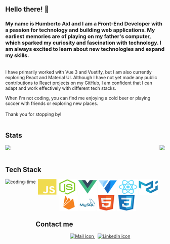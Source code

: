 ## Hello there! 👋
### My name is Humberto Axl and I am a Front-End Developer with a passion for technology and building web applications. My earliest memories are of playing on my father's computer, which sparked my curiosity and fascination with technology. I am always excited to learn about new technologies and expand my skills.
<br>
I have primarily worked with Vue 3 and Vuetify, but I am also currently exploring React and Material UI. Although I have not yet made any public contributions to React projects on my GitHub, I am confident that I can adapt and work effectively with different tech stacks.

When I'm not coding, you can find me enjoying a cold beer or playing soccer with friends or exploring new places.
<br>
<br>
Thank you for stopping by!
<br>
<br>
## Stats

<div>
  <img height="180em" src="https://github-readme-stats.vercel.app/api?username=humbertoaxl&show_icons=true&theme=react" />
  <img align="right" height="180em" src="https://github-readme-stats.vercel.app/api/top-langs/?username=humbertoaxl&layout=compact&theme=react" />
</div>
<br>
 
## Tech Stack
<div align="center"> 
    <img align="left" height="250" alt="coding-time" src="code.gif">
    <img align="center" height="50" width="60" alt="js-icon" src="https://raw.githubusercontent.com/devicons/devicon/master/icons/javascript/javascript-plain.svg">
    <img align="center" height="50" width="60" alt="nodejs-icon" src="https://raw.githubusercontent.com/devicons/devicon/master/icons/nodejs/nodejs-original.svg">
    <img align="center" height="50" width="60" alt="vue-icon" src="https://raw.githubusercontent.com/devicons/devicon/master/icons/vuejs/vuejs-original.svg">
    <img align="center" height="50" width="60" alt="vuetify-icon" src="https://raw.githubusercontent.com/devicons/devicon/master/icons/vuetify/vuetify-original.svg">
    <img align="center" height="50" width="60" alt="react-icon" src="https://raw.githubusercontent.com/devicons/devicon/master/icons/react/react-original.svg">
    <img align="center" height="50" width="60" alt="material-ui-icon" src="https://raw.githubusercontent.com/devicons/devicon/master/icons/materialui/materialui-original.svg">
    <img align="center" height="50" width="60" alt="firebase-icon" src="https://raw.githubusercontent.com/devicons/devicon/master/icons/firebase/firebase-plain.svg">
    <img align="center" height="50 width="60" alt="mysql-icon" src="https://raw.githubusercontent.com/devicons/devicon/master/icons/mysql/mysql-plain-wordmark.svg">
    <img align="center" height="50" width="60" alt="html-icon" src="https://raw.githubusercontent.com/devicons/devicon/master/icons/html5/html5-original.svg">
    <img align="center" height="50" width="60" alt="css-icon" src="https://raw.githubusercontent.com/devicons/devicon/master/icons/css3/css3-original.svg">
</div>
    
  
## Contact me
<div align="center">
  <a href = "mailto: humbertoaxl@gmail.com">
    <img alt="Mail icon" src="https://upload.wikimedia.org/wikipedia/commons/thumb/7/7e/Gmail_icon_%282020%29.svg/2560px-Gmail_icon_%282020%29.svg.png" height="45">
  </a>
&nbsp;
  <a href = "https://www.linkedin.com/in/humbertoaxl/">
    <img alt="Linkedin icon" src="https://upload.wikimedia.org/wikipedia/commons/8/81/LinkedIn_icon.svg" height="45">
  </a>
</div>
